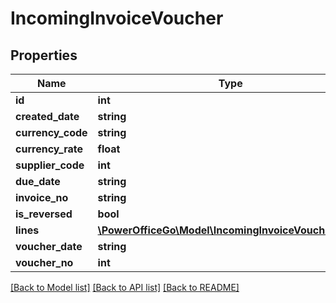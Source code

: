 # IncomingInvoiceVoucher

## Properties
Name | Type | Description | Notes
------------ | ------------- | ------------- | -------------
**id** | **int** |  | [optional] 
**created_date** | **string** |  | [optional] 
**currency_code** | **string** |  | [optional] 
**currency_rate** | **float** |  | [optional] 
**supplier_code** | **int** |  | [optional] 
**due_date** | **string** |  | [optional] 
**invoice_no** | **string** |  | [optional] 
**is_reversed** | **bool** |  | [optional] 
**lines** | [**\PowerOfficeGo\Model\IncomingInvoiceVoucherLine[]**](IncomingInvoiceVoucherLine.md) |  | [optional] 
**voucher_date** | **string** |  | [optional] 
**voucher_no** | **int** |  | [optional] 

[[Back to Model list]](../README.md#documentation-for-models) [[Back to API list]](../README.md#documentation-for-api-endpoints) [[Back to README]](../README.md)



